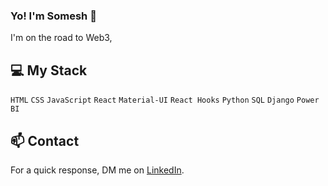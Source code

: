 ### Yo! I'm Somesh 🤙  

I'm on the road to Web3, 

## 💻 My Stack

`HTML` `CSS` `JavaScript` `React` `Material-UI` `React Hooks` `Python` `SQL` `Django` `Power BI`

## 📫 Contact

 For a quick response, DM me on [LinkedIn](https://www.linkedin.com/in/0somesh/). 
